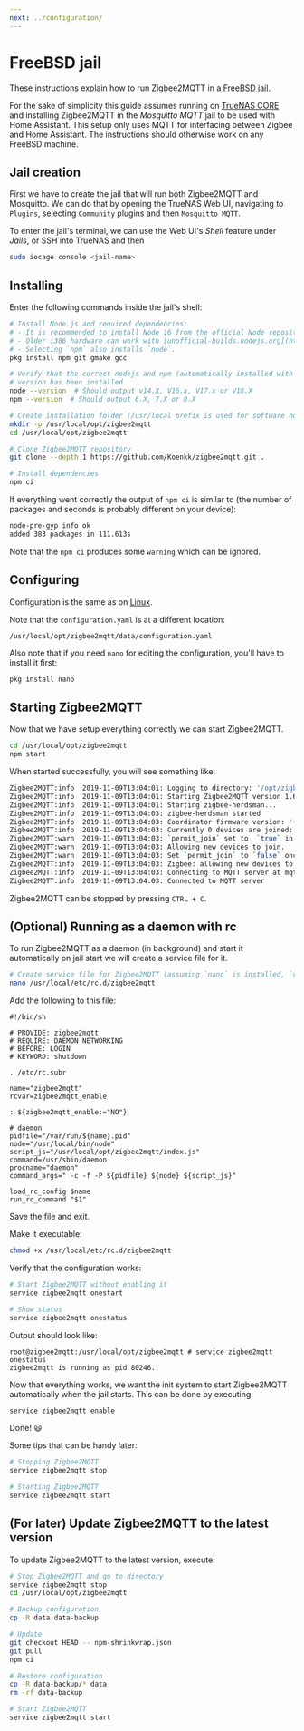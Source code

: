 ```yaml
---
next: ../configuration/
---
```


# FreeBSD jail

These instructions explain how to run Zigbee2MQTT in a [FreeBSD jail](https://en.wikipedia.org/wiki/FreeBSD_jail).

For the sake of simplicity this guide assumes running on [TrueNAS CORE](https://www.truenas.com/truenas-core/) and installing Zigbee2MQTT in the _Mosquitto MQTT_ jail to be used with Home Assistant. This setup only uses MQTT for interfacing between Zigbee and Home Assistant. The instructions should otherwise work on any FreeBSD machine.

## Jail creation

First we have to create the jail that will run both Zigbee2MQTT and Mosquitto. We can do that by opening the TrueNAS Web UI, navigating to `Plugins`, selecting `Community` plugins and then `Mosquitto MQTT`.

To enter the jail's terminal, we can use the Web UI's _Shell_ feature under _Jails_, or SSH into TrueNAS and then
```sh
sudo iocage console <jail-name>
```

## Installing

Enter the following commands inside the jail's shell:

```bash
# Install Node.js and required dependencies:
# - It is recommended to install Node 16 from the official Node repository. Check https://github.com/nodesource/distributions/blob/master/README.md on how to do this.
# - Older i386 hardware can work with [unofficial-builds.nodejs.org](https://unofficial-builds.nodejs.org/download/release/v16.15.0/ e.g. Version 16.15.0 should work.
# - Selecting `npm` also installs `node`.
pkg install npm git gmake gcc

# Verify that the correct nodejs and npm (automatically installed with nodejs)
# version has been installed
node --version  # Should output v14.X, V16.x, V17.x or V18.X
npm --version  # Should output 6.X, 7.X or 8.X

# Create installation folder (/usr/local prefix is used for software not part of the base system)
mkdir -p /usr/local/opt/zigbee2mqtt
cd /usr/local/opt/zigbee2mqtt

# Clone Zigbee2MQTT repository
git clone --depth 1 https://github.com/Koenkk/zigbee2mqtt.git .

# Install dependencies
npm ci
```

If everything went correctly the output of `npm ci` is similar to (the number of packages and seconds is probably different on your device):
```bash
node-pre-gyp info ok
added 383 packages in 111.613s
```

Note that the `npm ci` produces some `warning` which can be ignored.

## Configuring

Configuration is the same as on [Linux](01_linux.md#configuring).

Note that the `configuration.yaml` is at a different location:
```
/usr/local/opt/zigbee2mqtt/data/configuration.yaml
```

Also note that if you need `nano` for editing the configuration, you'll have to install it first:
```sh
pkg install nano
```

## Starting Zigbee2MQTT
Now that we have setup everything correctly we can start Zigbee2MQTT.

```bash
cd /usr/local/opt/zigbee2mqtt
npm start
```

When started successfully, you will see something like:
```bash
Zigbee2MQTT:info  2019-11-09T13:04:01: Logging to directory: '/opt/zigbee2mqtt/data/log/2019-11-09.14-04-01'
Zigbee2MQTT:info  2019-11-09T13:04:01: Starting Zigbee2MQTT version 1.6.0 (commit #720e393)
Zigbee2MQTT:info  2019-11-09T13:04:01: Starting zigbee-herdsman...
Zigbee2MQTT:info  2019-11-09T13:04:03: zigbee-herdsman started
Zigbee2MQTT:info  2019-11-09T13:04:03: Coordinator firmware version: '{"type":"zStack30x","meta":{"transportrev":2,"product":2,"majorrel":2,"minorrel":7,"maintrel":2,"revision":20190425}}'
Zigbee2MQTT:info  2019-11-09T13:04:03: Currently 0 devices are joined:
Zigbee2MQTT:warn  2019-11-09T13:04:03: `permit_join` set to  `true` in configuration.yaml.
Zigbee2MQTT:warn  2019-11-09T13:04:03: Allowing new devices to join.
Zigbee2MQTT:warn  2019-11-09T13:04:03: Set `permit_join` to `false` once you joined all devices.
Zigbee2MQTT:info  2019-11-09T13:04:03: Zigbee: allowing new devices to join.
Zigbee2MQTT:info  2019-11-09T13:04:03: Connecting to MQTT server at mqtt://localhost
Zigbee2MQTT:info  2019-11-09T13:04:03: Connected to MQTT server
```

Zigbee2MQTT can be stopped by pressing `CTRL + C`.

## (Optional) Running as a daemon with rc

To run Zigbee2MQTT as a daemon (in background) and start it automatically on jail start we will create a service file for it.

```sh
# Create service file for Zigbee2MQTT (assuming `nano` is installed, `vi` can also be used)
nano /usr/local/etc/rc.d/zigbee2mqtt
```

Add the following to this file:
```
#!/bin/sh

# PROVIDE: zigbee2mqtt
# REQUIRE: DAEMON NETWORKING
# BEFORE: LOGIN
# KEYWORD: shutdown

. /etc/rc.subr

name="zigbee2mqtt"
rcvar=zigbee2mqtt_enable

: ${zigbee2mqtt_enable:="NO"}

# daemon
pidfile="/var/run/${name}.pid"
node="/usr/local/bin/node"
script_js="/usr/local/opt/zigbee2mqtt/index.js"
command=/usr/sbin/daemon
procname="daemon"
command_args=" -c -f -P ${pidfile} ${node} ${script_js}"

load_rc_config $name
run_rc_command "$1"
```

Save the file and exit.

Make it executable:
```sh
chmod +x /usr/local/etc/rc.d/zigbee2mqtt
```

Verify that the configuration works:
```sh
# Start Zigbee2MQTT without enabling it
service zigbee2mqtt onestart

# Show status
service zigbee2mqtt onestatus
```

Output should look like:
```
root@zigbee2mqtt:/usr/local/opt/zigbee2mqtt # service zigbee2mqtt onestatus
zigbee2mqtt is running as pid 80246.
```

Now that everything works, we want the init system to start Zigbee2MQTT automatically when the jail starts. This can be done by executing:
```sh
service zigbee2mqtt enable
```

Done! 😃

Some tips that can be handy later:
```sh
# Stopping Zigbee2MQTT
service zigbee2mqtt stop

# Starting Zigbee2MQTT
service zigbee2mqtt start
```

## (For later) Update Zigbee2MQTT to the latest version
To update Zigbee2MQTT to the latest version, execute:

```sh
# Stop Zigbee2MQTT and go to directory
service zigbee2mqtt stop
cd /usr/local/opt/zigbee2mqtt

# Backup configuration
cp -R data data-backup

# Update
git checkout HEAD -- npm-shrinkwrap.json
git pull
npm ci

# Restore configuration
cp -R data-backup/* data
rm -rf data-backup

# Start Zigbee2MQTT
service zigbee2mqtt start
```
